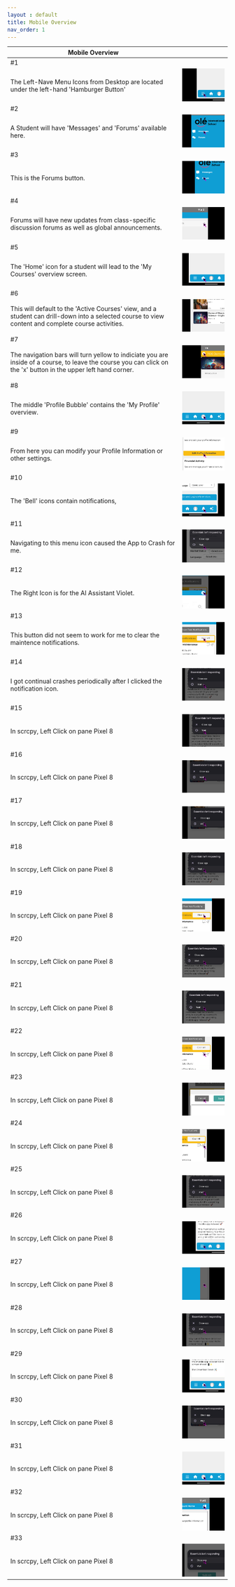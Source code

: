 ```yaml
---
layout : default
title: Mobile Overview
nav_order: 1
---
```


| Mobile Overview ||
|-|-|
| #1 ||
| The Left-Nave Menu Icons from Desktop are located under the left-hand 'Hamburger Button' |![](Mobile_Overview-img/01-Mobile_Overview.png)|
| #2 ||
| A Student will have 'Messages' and 'Forums' available here. |![](Mobile_Overview-img/02-Mobile_Overview.png)|
| #3 ||
| This is the Forums button. |![](Mobile_Overview-img/03-Mobile_Overview.png)|
| #4 ||
| Forums will have new updates from class-specific discussion forums as well as global announcements. |![](Mobile_Overview-img/04-Mobile_Overview.png)|
| #5 ||
| The 'Home' icon for a student will lead to the 'My Courses' overview screen. |![](Mobile_Overview-img/05-Mobile_Overview.png)|
| #6 ||
| This will default to the 'Active Courses' view, and a student can drill-down into a selected course to view content and complete course activities. |![](Mobile_Overview-img/06-Mobile_Overview.png)|
| #7 ||
| The navigation bars will turn yellow to indiciate you are inside of a course, to leave the course you can click on the 'x' button in the upper left hand corner. |![](Mobile_Overview-img/07-Mobile_Overview.png)|
| #8 ||
| The middle 'Profile Bubble' contains the 'My Profile' overview. |![](Mobile_Overview-img/08-Mobile_Overview.png)|
| #9 ||
| From here you can modify your Profile Information or other settings. |![](Mobile_Overview-img/09-Mobile_Overview.png)|
| #10 ||
| The 'Bell' icons contain notifications, |![](Mobile_Overview-img/10-Mobile_Overview.png)|
| #11 ||
| Navigating to this menu icon caused the App to Crash for me. |![](Mobile_Overview-img/11-Mobile_Overview.png)|
| #12 ||
| The Right Icon is for the AI Assistant Violet. |![](Mobile_Overview-img/12-Mobile_Overview.png)|
| #13 ||
| This button did not seem to work for me to clear the maintence notifications. |![](Mobile_Overview-img/13-Mobile_Overview.png)|
| #14 ||
| I got continual crashes periodically after I clicked the notification icon. |![](Mobile_Overview-img/14-Mobile_Overview.png)|
| #15 ||
| In scrcpy, Left Click on  pane Pixel 8 |![](Mobile_Overview-img/15-Mobile_Overview.png)|
| #16 ||
| In scrcpy, Left Click on  pane Pixel 8 |![](Mobile_Overview-img/16-Mobile_Overview.png)|
| #17 ||
| In scrcpy, Left Click on  pane Pixel 8 |![](Mobile_Overview-img/17-Mobile_Overview.png)|
| #18 ||
| In scrcpy, Left Click on  pane Pixel 8 |![](Mobile_Overview-img/18-Mobile_Overview.png)|
| #19 ||
| In scrcpy, Left Click on  pane Pixel 8 |![](Mobile_Overview-img/19-Mobile_Overview.png)|
| #20 ||
| In scrcpy, Left Click on  pane Pixel 8 |![](Mobile_Overview-img/20-Mobile_Overview.png)|
| #21 ||
| In scrcpy, Left Click on  pane Pixel 8 |![](Mobile_Overview-img/21-Mobile_Overview.png)|
| #22 ||
| In scrcpy, Left Click on  pane Pixel 8 |![](Mobile_Overview-img/22-Mobile_Overview.png)|
| #23 ||
| In scrcpy, Left Click on  pane Pixel 8 |![](Mobile_Overview-img/23-Mobile_Overview.png)|
| #24 ||
| In scrcpy, Left Click on  pane Pixel 8 |![](Mobile_Overview-img/24-Mobile_Overview.png)|
| #25 ||
| In scrcpy, Left Click on  pane Pixel 8 |![](Mobile_Overview-img/25-Mobile_Overview.png)|
| #26 ||
| In scrcpy, Left Click on  pane Pixel 8 |![](Mobile_Overview-img/26-Mobile_Overview.png)|
| #27 ||
| In scrcpy, Left Click on  pane Pixel 8 |![](Mobile_Overview-img/27-Mobile_Overview.png)|
| #28 ||
| In scrcpy, Left Click on  pane Pixel 8 |![](Mobile_Overview-img/28-Mobile_Overview.png)|
| #29 ||
| In scrcpy, Left Click on  pane Pixel 8 |![](Mobile_Overview-img/29-Mobile_Overview.png)|
| #30 ||
| In scrcpy, Left Click on  pane Pixel 8 |![](Mobile_Overview-img/30-Mobile_Overview.png)|
| #31 ||
| In scrcpy, Left Click on  pane Pixel 8 |![](Mobile_Overview-img/31-Mobile_Overview.png)|
| #32 ||
| In scrcpy, Left Click on  pane Pixel 8 |![](Mobile_Overview-img/32-Mobile_Overview.png)|
| #33 ||
| In scrcpy, Left Click on  pane Pixel 8 |![](Mobile_Overview-img/33-Mobile_Overview.png)|
